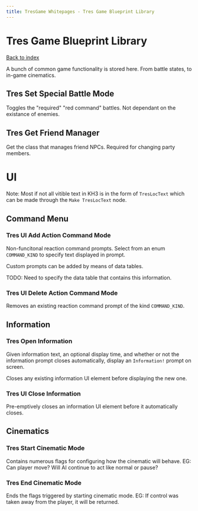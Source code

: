 ```yaml
---
title: TresGame Whitepages - Tres Game Blueprint Library
---
```


# Tres Game Blueprint Library

[Back to index](index.md)

A bunch of common game functionality is stored here. From battle states, to in-game cinematics.

## Tres Set Special Battle Mode

Toggles the "required" "red command" battles. Not dependant on the existance of enemies.

## Tres Get Friend Manager

Get the class that manages friend NPCs. Required for changing party members.

# UI

Note: Most if not all vitible text in KH3 is in the form of `TresLocText` which can be made through the `Make TresLocText` node.

## Command Menu

### Tres UI Add Action Command Mode

Non-funcitonal reaction command prompts. Select from an enum `COMMAND_KIND` to specify text displayed in prompt.

Custom prompts can be added by means of data tables.

TODO: Need to specify the data table that contains this information.

### Tres UI Delete Action Command Mode

Removes an existing reaction command prompt of the kind `COMMAND_KIND`.

## Information

### Tres Open Information

Given information text, an optional display time, and whether or not the information prompt closes automatically, display an `Information!` prompt on screen.

Closes any existing information UI element before displaying the new one.

### Tres UI Close Information

Pre-emptively closes an information UI element before it automatically closes.

## Cinematics

### Tres Start Cinematic Mode

Contains numerous flags for configuring how the cinematic will behave.
EG: Can player move? Will AI continue to act like normal or pause?

### Tres End Cinematic Mode

Ends the flags triggered by starting cinematic mode.
EG: If control was taken away from the player, it will be returned.
